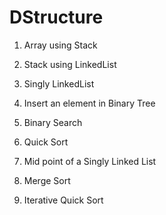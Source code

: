 # DStructure

1. Array using Stack
2. Stack using LinkedList
3. Singly LinkedList
4. Insert an element in Binary Tree

5. Binary Search
6. Quick Sort
7. Mid point of a Singly Linked List
8. Merge Sort
9. Iterative Quick Sort
